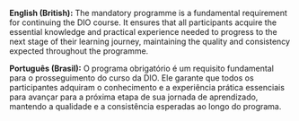 **English (British):**
The mandatory programme is a fundamental requirement for continuing the DIO course. It ensures that all participants acquire the essential knowledge and practical experience needed to progress to the next stage of their learning journey, maintaining the quality and consistency expected throughout the programme.

**Português (Brasil):**
O programa obrigatório é um requisito fundamental para o prosseguimento do curso da DIO. Ele garante que todos os participantes adquiram o conhecimento e a experiência prática essenciais para avançar para a próxima etapa de sua jornada de aprendizado, mantendo a qualidade e a consistência esperadas ao longo do programa.
